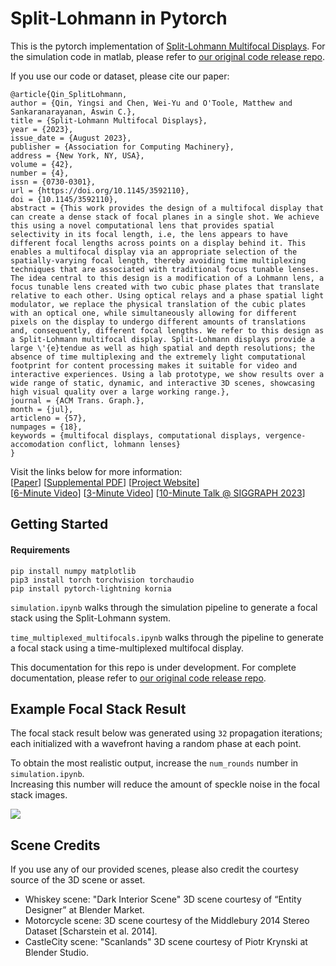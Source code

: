 # Split-Lohmann in Pytorch

This is the pytorch implementation of [Split-Lohmann Multifocal Displays](https://imaging.cs.cmu.edu/split_lohmann/). For the simulation code in matlab, please refer to [our original code release repo](https://github.com/Image-Science-Lab-cmu/SplitLohmann).

If you use our code or dataset, please cite our paper:
```
@article{Qin_SplitLohmann,
author = {Qin, Yingsi and Chen, Wei-Yu and O'Toole, Matthew and Sankaranarayanan, Aswin C.},
title = {Split-Lohmann Multifocal Displays},
year = {2023},
issue_date = {August 2023},
publisher = {Association for Computing Machinery},
address = {New York, NY, USA},
volume = {42},
number = {4},
issn = {0730-0301},
url = {https://doi.org/10.1145/3592110},
doi = {10.1145/3592110},
abstract = {This work provides the design of a multifocal display that can create a dense stack of focal planes in a single shot. We achieve this using a novel computational lens that provides spatial selectivity in its focal length, i.e, the lens appears to have different focal lengths across points on a display behind it. This enables a multifocal display via an appropriate selection of the spatially-varying focal length, thereby avoiding time multiplexing techniques that are associated with traditional focus tunable lenses. The idea central to this design is a modification of a Lohmann lens, a focus tunable lens created with two cubic phase plates that translate relative to each other. Using optical relays and a phase spatial light modulator, we replace the physical translation of the cubic plates with an optical one, while simultaneously allowing for different pixels on the display to undergo different amounts of translations and, consequently, different focal lengths. We refer to this design as a Split-Lohmann multifocal display. Split-Lohmann displays provide a large \'{e}tendue as well as high spatial and depth resolutions; the absence of time multiplexing and the extremely light computational footprint for content processing makes it suitable for video and interactive experiences. Using a lab prototype, we show results over a wide range of static, dynamic, and interactive 3D scenes, showcasing high visual quality over a large working range.},
journal = {ACM Trans. Graph.},
month = {jul},
articleno = {57},
numpages = {18},
keywords = {multifocal displays, computational displays, vergence-accomodation conflict, lohmann lenses}
}
```

Visit the links below for more information:\
 [[Paper](https://dl.acm.org/doi/abs/10.1145/3592110)] [[Supplemental PDF](https://yingsiqin.github.io/assets/pdfs/SplitLohmann_SIGGRAPH23-supp.pdf)] [[Project Website](https://imaging.cs.cmu.edu/split_lohmann/)]\
 [[6-Minute Video](https://youtu.be/9lbg8qOCjUM)] [[3-Minute Video](https://youtu.be/0Z4W1DJO_nw)] [[10-Minute Talk @ SIGGRAPH 2023](https://youtu.be/1qH6yvEWd5c)]

## Getting Started

#### Requirements

```
pip install numpy matplotlib
pip3 install torch torchvision torchaudio
pip install pytorch-lightning kornia
```

`simulation.ipynb` walks through the simulation pipeline to generate a focal stack using the Split-Lohmann system.

`time_multiplexed_multifocals.ipynb` walks through the pipeline to generate a focal stack using a time-multiplexed multifocal display.

This documentation for this repo is under development. For complete documentation, please refer to [our original code release repo](https://github.com/Image-Science-Lab-cmu/SplitLohmann).

## Example Focal Stack Result
The focal stack result below was generated using `32` propagation iterations; each initialized with a wavefront having a random phase at each point.

To obtain the most realistic output, increase the `num_rounds` number in `simulation.ipynb`.\
Increasing this number will reduce the amount of speckle noise in the focal stack images.

![](results/Whiskey_splitlohmann_result.gif)

## Scene Credits

If you use any of our provided scenes, please also credit the courtesy source of the 3D scene or asset.

- Whiskey scene: "Dark Interior Scene" 3D scene courtesy of “Entity Designer” at Blender Market.
- Motorcycle scene: 3D scene courtesy of the Middlebury 2014 Stereo Dataset [Scharstein et al. 2014].
- CastleCity scene: "Scanlands" 3D scene courtesy of Piotr Krynski at Blender Studio.
